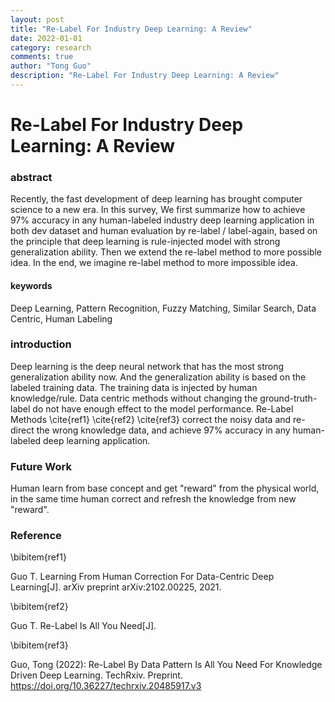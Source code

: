 ```yaml
---
layout: post
title: "Re-Label For Industry Deep Learning: A Review"
date: 2022-01-01
category: research
comments: true
author: "Tong Guo"
description: "Re-Label For Industry Deep Learning: A Review"
---
```



# Re-Label For Industry Deep Learning: A Review

### abstract
Recently, the fast development of deep learning has brought computer science to a new era. 
In this survey, We first summarize how to achieve 97% accuracy in any human-labeled industry deep learning application in both dev dataset and human evaluation by re-label / label-again, 
based on the principle that deep learning is rule-injected model with strong generalization ability. 
Then we extend the re-label method to more possible idea.
In the end, we imagine re-label method to more impossible idea.

#### keywords

Deep Learning, Pattern Recognition, Fuzzy Matching, Similar Search, Data Centric, Human Labeling

### introduction

Deep learning is the deep neural network that has the most strong generalization ability now. 
And the generalization ability is based on the labeled training data. The training data is injected by human knowledge/rule.
Data centric methods without changing the ground-truth-label do not have enough effect to the model performance.
Re-Label Methods \cite{ref1} \cite{ref2} \cite{ref3} correct the noisy data and re-direct the wrong knowledge data,
and achieve 97% accuracy in any human-labeled deep learning application. 

### Future Work

Human learn from base concept and get "reward" from the physical world, 
in the same time human correct and refresh the knowledge from new "reward".



### Reference

\bibitem{ref1}

Guo T. Learning From Human Correction For Data-Centric Deep Learning[J]. arXiv preprint arXiv:2102.00225, 2021.

\bibitem{ref2}

Guo T. Re-Label Is All You Need[J].

\bibitem{ref3}

Guo, Tong (2022): Re-Label By Data Pattern Is All You Need For Knowledge Driven Deep Learning. TechRxiv. Preprint. https://doi.org/10.36227/techrxiv.20485917.v3 